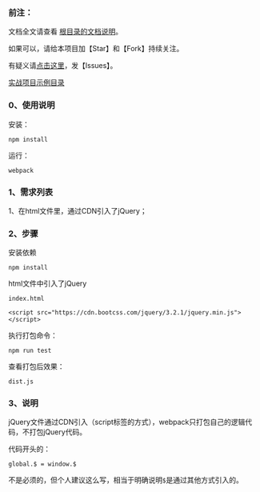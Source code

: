 ﻿<h3>前注：</h3>

文档全文请查看 [根目录的文档说明](https://github.com/qq20004604/webpack-study)。

如果可以，请给本项目加【Star】和【Fork】持续关注。

有疑义请[点击这里](https://github.com/qq20004604/webpack-study/issues)，发【Issues】。

[实战项目示例目录](https://github.com/qq20004604/webpack-study/tree/master/%E3%80%90%E5%AE%9E%E6%88%98%EF%BC%91%E3%80%91%E6%89%93%E5%8C%85%E4%B8%80%E4%B8%AACDN%E5%BC%95%E5%85%A5%E7%9A%84jQuery%E9%A1%B9%E7%9B%AE)

<h3>0、使用说明</h3>

安装：

```
npm install
```

运行：

```
webpack
```

<h3>1、需求列表</h3>

1、在html文件里，通过CDN引入了jQuery；

<h3>2、步骤</h3>

安装依赖

```
npm install
```

html文件中引入了jQuery

```
index.html
```

``<script src="https://cdn.bootcss.com/jquery/3.2.1/jquery.min.js"></script>``

执行打包命令：

```
npm run test
```

查看打包后效果：

```
dist.js
```

<h3>3、说明</h3>

jQuery文件通过CDN引入（script标签的方式），webpack只打包自己的逻辑代码，不打包jQuery代码。

代码开头的：

```
global.$ = window.$
```

不是必须的，但个人建议这么写，相当于明确说明``$``是通过其他方式引入的。
